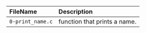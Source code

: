 | FileName | Description |
| :------- | :---------- |
| `0-print_name.c` |  function that prints a name. |

